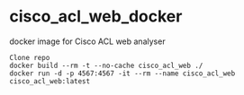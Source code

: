 # cisco_acl_web_docker
docker image for Cisco ACL web analyser

```
Clone repo
docker build --rm -t --no-cache cisco_acl_web ./
docker run -d -p 4567:4567 -it --rm --name cisco_acl_web cisco_acl_web:latest
``` 
